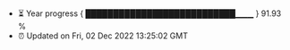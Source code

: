 - ⏳ Year progress { ███████████████████████████▁▁▁ } 91.93 %
- ⏰ Updated on Fri, 02 Dec 2022 13:25:02 GMT


